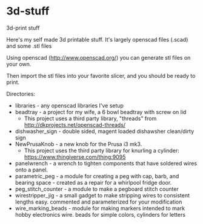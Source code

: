 # 3d-stuff
3d-print stuff

Here's my self made 3d printable stuff.
It's largely openscad files (.scad) and some .stl files

Using openscad (http://www.openscad.org/) you can generate stl files on your own.

Then import the stl files into your favorite slicer, and you should be ready to print.

Directories:
- libraries - any openscad libraries I've setup
- beadtray - a project for my wife, a 6 bowl beadtray with screw on lid
  - This project uses a third party library, "threads" from http://dkprojects.net/openscad-threads/ 
- dishwasher_sign - double sided, magent loaded dishawsher clean/dirty sign
- NewPrusaKnob - a new knob for the Prusa i3 mk3.  
  - This project uses the third party library for knurling a cylinder: https://www.thingiverse.com/thing:9095
- panelwrench - a wrench to tighten components that have soldered wires onto a panel.  
- parametric\_peg - a module for creating a peg with cap, barb, and bearing space - created as a repair for a whirlpool fridge door.
- peg_stitch_counter - a module to make a pegboard stitch counter
- wirestripper\_jig - a small gadget to make stripping wires to consistent lengths easy.  commented and parameterized for your modification
- wire\_marking\_beads - module for making markers intended to mark hobby electronics wire.  beads for simple colors, cylinders for letters
